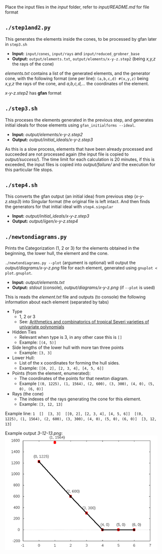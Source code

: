 Place the input files in the _input_ folder, refer to _input/README.md_ for file format

## `./step1and2.py`
This generates the elements inside the cones, to be processed by gfan later in `step3.sh`

* **Input:**  `input/cones`, `input/rays` and `input/reduced_grobner_base`
* **Output:** `output/elements.txt`, `output/elements/x-y-z.step2` (being _x,y,z_ the rays of the cone)

_elements.txt_ contains a list of the generated elements, and the generator cone, with the following format (one per line):
`(a,b,c,d) #(x,y,z)` being _x,y,z_ the rays of the cone, and _a,b,c,d,..._ the coordinates of the element.

_x-y-z.step2_ has __gfan__ format

## `./step3.sh`
This proceses the elements generated in the previous step, and generates initial ideals for those elements using `gfan_initialforms --ideal`.

* **Input:**  _output/elements/x-y-z.step2_
* **Output:** _output/initial_ideals/x-y-z.step3_

As this is a slow process, elements that have been already processed and succeeded are not processed again (the input file is copied to _output/success/_).
The time limit for each calculation is 20 minutes, if this is exceeded, the input files is copied into _output/failure/_ and the execution for this particular file stops.

## `./step4.sh`
This converts the gfan output (an initial idea) from previous step (_x-y-z.step3_) into Singular format (the original file is left intact. And then finds the generators for that initial ideal with `step4.singular`

* **Input:**  _output/initial_ideals/x-y-z.step3_
* **Output:** _output/iigen/x-y-z.step4_

## `./newtondiagrams.py`
Prints the Categorization (1, 2 or 3) for the elements obtained in the beginning, the lower hull, the element and the cone.

`./newtondiagrams.py --plot` (argument is optional)  will output the _output/diagrams/x-y-z.png_ file for each element, generated using `gnuplot < plot.gnuplot`.

  

* **Input:**  _output/elements.txt_
* **Output:** _stdout_ (console), _output/diagrams/x-y-z.png_ (if `--plot` is used)

This is reads the _element.txt_ file and outputs (to console) the following information about each element (separated by tabs)
* Type
    * 1, 2 or 3
    * See: [Arithmetics and combinatorics of tropical Severi varieties of univariate polynomials](http://arxiv.org/abs/1601.05479)
* Hidden Ties
    * Relevant when type is 3, in any other case this is `[]`
    * Example: `[(4, 5)]`
* Side lengths of the lower hull with more tan three points
    * Example: `[3, 3]`
* Lower Hull:
    * List of the x coordinates for forming the hull sides.
    * Example: `[[0, 2], [2, 3, 4], [4, 5, 6]]`
* Points (from the element, enumerated):
    * The coordinates of the points for that newton diagram.
    * Example `[(0, 1225), (1, 1564), (2, 600), (3, 300), (4, 0), (5, 0), (6, 0)]`
* Rays (the cone)
    * The indexes of the rays generating the cone for this element.
    * Example: `[3, 12, 13]`

Example line:
`1	[]	[3, 3]	[[0, 2], [2, 3, 4], [4, 5, 6]]	[(0, 1225), (1, 1564), (2, 600), (3, 300), (4, 0), (5, 0), (6, 0)]	[3, 12, 13]`

Example output _3-12-13.png_:
![3-12-13.png](sample.png)




